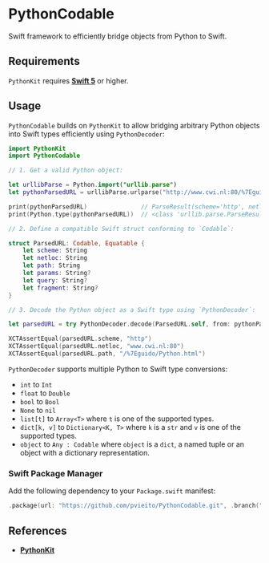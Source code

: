 # PythonCodable

Swift framework to efficiently bridge objects from Python to Swift.

## Requirements

`PythonKit` requires [**Swift 5**](https://swift.org/download/) or higher.

## Usage

`PythonCodable` builds on `PythonKit` to allow bridging arbitrary Python objects into Swift types efficiently using `PythonDecoder`:

```swift
import PythonKit
import PythonCodable

// 1. Get a valid Python object:

let urllibParse = Python.import("urllib.parse")
let pythonParsedURL = urllibParse.urlparse("http://www.cwi.nl:80/%7Eguido/Python.html")

print(pythonParsedURL)               // ParseResult(scheme='http', netloc='www.cwi.nl:80'...
print(Python.type(pythonParsedURL))  // <class 'urllib.parse.ParseResult'>

// 2. Define a compatible Swift struct conforming to `Codable`:

struct ParsedURL: Codable, Equatable {
    let scheme: String
    let netloc: String
    let path: String
    let params: String?
    let query: String?
    let fragment: String?
}

// 3. Decode the Python object as a Swift type using `PythonDecoder`:

let parsedURL = try PythonDecoder.decode(ParsedURL.self, from: pythonParsedURL)

XCTAssertEqual(parsedURL.scheme, "http")
XCTAssertEqual(parsedURL.netloc, "www.cwi.nl:80")
XCTAssertEqual(parsedURL.path, "/%7Eguido/Python.html")
```

`PythonDecoder` supports multiple Python to Swift type conversions:

- `int` to `Int`
- `float` to `Double`
- `bool` to `Bool`
- `None` to `nil`
- `list[t]` to `Array<T>` where `t` is one of the supported types.
- `dict[k, v]` to `Dictionary<K, T>` where `k` is a `str` and `v` is one of the supported types.
- `object` to `Any : Codable` where `object` is a `dict`, a named tuple or an object with a dictionary representation.

### Swift Package Manager

Add the following dependency to your `Package.swift` manifest:

```swift
.package(url: "https://github.com/pvieito/PythonCodable.git", .branch("master")),
```

## References

- [**PythonKit**](https://github.com/pvieito/PythonCodable)
